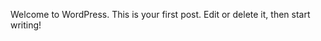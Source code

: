 <!-- wp:paragraph -->
<p>Welcome to WordPress. This is your first post. Edit or delete it, then start writing!</p>
<!-- /wp:paragraph -->